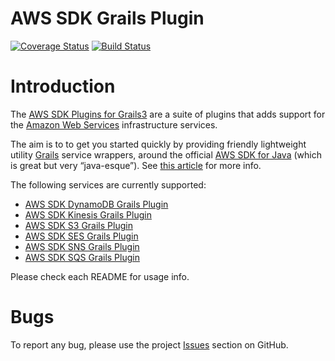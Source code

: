 AWS SDK Grails Plugin
=====================

[![Coverage Status](https://img.shields.io/coveralls/agorapulse/grails-aws-sdk.svg)](https://coveralls.io/r/agorapulse/grails-aws-sdk?branch=master)
[![Build Status](https://travis-ci.org/agorapulse/grails-aws-sdk.svg)](https://travis-ci.org/agorapulse/grails-aws-sdk)

# Introduction

The [AWS SDK Plugins for Grails3](https://medium.com/@benorama/aws-sdk-plugins-for-grails-3-cc7f910fdc0d#.5gdwdxei3) are a suite of plugins that adds support for the [Amazon Web Services](http://aws.amazon.com/) infrastructure services.

The aim is to to get you started quickly by providing friendly lightweight utility [Grails](http://grails.org) service wrappers, around the official [AWS SDK for Java](http://aws.amazon.com/sdkforjava/) (which is great but very “java-esque”).
See [this article](https://medium.com/@benorama/aws-sdk-plugins-for-grails-3-cc7f910fdc0d#.5gdwdxei3) for more info.

The following services are currently supported:

* [AWS SDK DynamoDB Grails Plugin](https://github.com/agorapulse/grails-aws-sdk/tree/master/grails-aws-sdk-dynamodb)
* [AWS SDK Kinesis Grails Plugin](https://github.com/agorapulse/grails-aws-sdk/tree/master/grails-aws-sdk-kinesis)
* [AWS SDK S3 Grails Plugin](https://github.com/agorapulse/grails-aws-sdk/tree/master/grails-aws-sdk-s3)
* [AWS SDK SES Grails Plugin](https://github.com/agorapulse/grails-aws-sdk/tree/master/grails-aws-sdk-ses)
* [AWS SDK SNS Grails Plugin](https://github.com/agorapulse/grails-aws-sdk/tree/master/grails-aws-sdk-sns)
* [AWS SDK SQS Grails Plugin](https://github.com/agorapulse/grails-aws-sdk/tree/master/grails-aws-sdk-sqs)

Please check each README for usage info.

# Bugs

To report any bug, please use the project [Issues](http://github.com/agorapulse/grails-aws-sdk/issues) section on GitHub.

